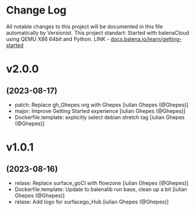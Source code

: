 # Change Log

All notable changes to this project will be documented in this file
automatically by Versionist.
This project standart: Started with balenaCloud using QEMU X86 64bit and Python.   LINK - [docs.balena.io/learn/getting-started](https://docs.balena.io/learn/getting-started/qemux86-64/python/)

# v2.0.0

## (2023-08-17)

* patch: Replace gh_Ghepes org with Ghepes [iulian Ghepes (@Ghepes)]
* major: Improve Getting Started experience [iulian Ghepes (@Ghepes)]
* Dockerfile.template: explicitly select debian stretch tag [iulian Ghepes (@Ghepes)]

# v1.0.1

## (2023-08-16)

* relase: Replace surface_goCI with flowzone [iulian Ghepes (@Ghepes)]
* Dockerfile.template: Update to balenalib run base, clean up a bit [iulian Ghepes (@Ghepes)]
* relase: Add logo for surfacego_Hub [iulian Ghepes (@Ghepes)]